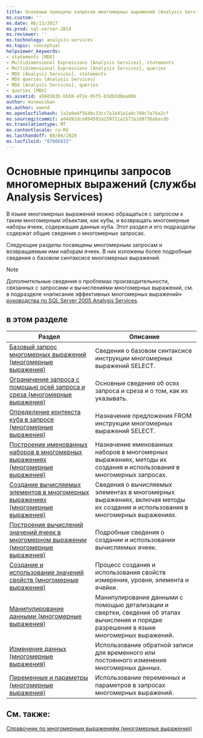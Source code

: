 ```yaml
---
title: Основные принципы запросов многомерных выражений (Analysis Services) | Документация Майкрософт
ms.custom: ''
ms.date: 06/13/2017
ms.prod: sql-server-2014
ms.reviewer: ''
ms.technology: analysis-services
ms.topic: conceptual
helpviewer_keywords:
- statements [MDX]
- Multidimensional Expressions [Analysis Services], statements
- Multidimensional Expressions [Analysis Services], queries
- MDX [Analysis Services], statements
- MDX queries [Analysis Services]
- MDX [Analysis Services], queries
- queries [MDX]
ms.assetid: a560383b-bb58-472e-95f5-65d03d8ea08b
author: minewiskan
ms.author: owend
ms.openlocfilehash: 1a2a9a4f564bc33cc7a1b41a1a4c766c7a76a2cf
ms.sourcegitcommit: ad4d92dce894592a259721a1571b1d8736abacdb
ms.translationtype: MT
ms.contentlocale: ru-RU
ms.lasthandoff: 08/04/2020
ms.locfileid: "87666833"
---
```

# <a name="mdx-query-fundamentals-analysis-services"></a>Основные принципы запросов многомерных выражений (службы Analysis Services)
  В языке многомерных выражений можно обращаться с запросом к таким многомерным объектам, как кубы, и возвращать многомерные наборы ячеек, содержащие данные куба. Этот раздел и его подразделы содержат общие сведения о многомерных запросах.  
  
 Следующие разделы посвящены многомерным запросам и возвращаемым ими наборам ячеек. В них изложены более подробные сведения о базовом синтаксисе многомерных выражений.  
  
> [!NOTE]  
>  Дополнительные сведения о проблемах производительности, связанных с запросами и вычислениями многомерных выражений, см. в подразделе «написание эффективных многомерных выражений» [руководства по SQL Server 2005 Analysis Services](https://docsbay.net/Microsoft-SQL-Server-2005-Analysis-Services-Performance-Guide).  
  
## <a name="in-this-section"></a>в этом разделе  
  
|Раздел|Описание|  
|-----------|-----------------|  
|[Базовый запрос многомерных выражений (многомерные выражения)](mdx-query-the-basic-query.md)|Сведения о базовом синтаксисе инструкции многомерных выражений SELECT.|  
|[Ограничение запроса с помощью осей запроса и среза (многомерные выражения)](mdx-query-and-slicer-axes-restricting-the-query.md)|Основные сведения об осях запроса и среза и о том, как их указывать.|  
|[Определение контекста куба в запросе (многомерные выражения)](establishing-cube-context-in-a-query-mdx.md)|Назначение предложения FROM инструкции многомерных выражений SELECT.|  
|[Построение именованных наборов в многомерных выражениях (многомерные выражения)](mdx-named-sets-building-named-sets.md)|Назначение именованных наборов в многомерных выражениях, методы их создания и использования в многомерных запросах.|  
|[Создание вычисляемых элементов в многомерных выражениях (многомерные выражения)](mdx-calculated-members-building-calculated-members.md)|Сведения о вычисляемых элементах в многомерных выражениях, включая методы их создания и использования в многомерных выражениях.|  
|[Построение вычислений значений ячеек в многомерном выражении (многомерные выражения)](../../multidimensional-models-olap-logical-cube-objects/calculations.md)|Подробные сведения о создании и использовании вычисляемых ячеек.|  
|[Создание и использование значений свойств (многомерные выражения)](../../creating-and-using-property-values-mdx.md)|Процесс создания и использования свойств измерения, уровня, элемента и ячейки.|  
|[Манипулирование данными (многомерные выражения)](mdx-data-manipulation-manipulating-data.md)|Манипулирование данными с помощью детализации и свертки, сведения об этапах вычисления и порядке разрешения в языке многомерных выражений.|  
|[Изменение данных (многомерные выражения)](mdx-data-modification-modifying-data.md)|Использование обратной записи для временного или постоянного изменения многомерных данных.|  
|[Переменные и параметры (многомерные выражения)](using-variables-and-parameters-mdx.md)|Использование переменных и параметров в запросах многомерных выражений.|  
  
## <a name="see-also"></a>См. также:  
 [Справочник по многомерным выражениям (многомерные выражения)](/sql/mdx/multidimensional-expressions-mdx-reference)  
  
  
